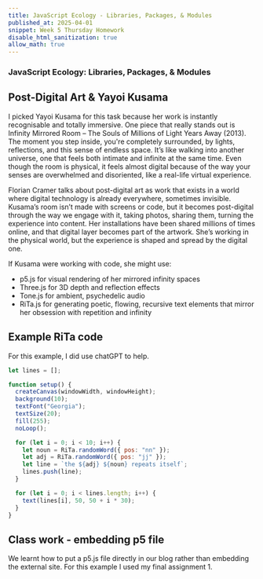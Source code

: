 ```yaml
---
title: JavaScript Ecology - Libraries, Packages, & Modules
published_at: 2025-04-01
snippet: Week 5 Thursday Homework
disable_html_sanitization: true
allow_math: true
---
```


### JavaScript Ecology: Libraries, Packages, & Modules

## Post-Digital Art & Yayoi Kusama

I picked Yayoi Kusama for this task because her work is instantly recognisable and totally immersive. One piece that really stands out is Infinity Mirrored Room – The Souls of Millions of Light Years Away (2013). The moment you step inside, you're completely surrounded, by lights, reflections, and this sense of endless space. It’s like walking into another universe, one that feels both intimate and infinite at the same time. Even though the room is physical, it feels almost digital because of the way your senses are overwhelmed and disoriented, like a real-life virtual experience.

Florian Cramer talks about post-digital art as work that exists in a world where digital technology is already everywhere, sometimes invisible. Kusama’s room isn’t made with screens or code, but it becomes post-digital through the way we engage with it, taking photos, sharing them, turning the experience into content. Her installations have been shared millions of times online, and that digital layer becomes part of the artwork. She’s working in the physical world, but the experience is shaped and spread by the digital one.

If Kusama were working with code, she might use:

- p5.js for visual rendering of her mirrored infinity spaces
- Three.js for 3D depth and reflection effects
- Tone.js for ambient, psychedelic audio
- RiTa.js for generating poetic, flowing, recursive text elements that mirror her obsession with repetition and infinity

## Example RiTa code

For this example, I did use chatGPT to help.

```javascript
let lines = [];

function setup() {
  createCanvas(windowWidth, windowHeight);
  background(10);
  textFont("Georgia");
  textSize(20);
  fill(255);
  noLoop();

  for (let i = 0; i < 10; i++) {
    let noun = RiTa.randomWord({ pos: "nn" });
    let adj = RiTa.randomWord({ pos: "jj" });
    let line = `the ${adj} ${noun} repeats itself`;
    lines.push(line);
  }

  for (let i = 0; i < lines.length; i++) {
    text(lines[i], 50, 50 + i * 30);
  }
}
```

## Class work - embedding p5 file

We learnt how to put a p5.js file directly in our blog rather than embedding the external site. For this example I used my final assignment 1.

<script src="./scripts/p5.js"></script>

<canvas id="p5_example"></canvas>

<script>
    const cnv = document.getElementById ("p5_example")


    let gridSize = 4; // Initial grid size
    let squareSize;    
    let highlightedSquares; // 2D array to store highlighted squares
    let bwMode = false;
    let newRandomColor;
    let centerColor;
    let particles = []; // Store floating particles

    function setup() {
    createCanvas (700, 700, P2D, cnv)
    squareSize = width / gridSize; 
    highlightedSquares = createGrid(gridSize); // Initialize grid
    newRandomColor = randomColor();
    centerColor = darkenColor(newRandomColor, 50);
    for (let i = 0; i < 10; i++) {
    particles.push(new Particle());
    }
    }

    function draw() {
    background(220);
    noStroke();

    // Recalculate square size when grid size changes
    squareSize = width / gridSize;

    for (let i = 0; i < gridSize; i++) {
        for (let j = 0; j < gridSize; j++) {
        let x = i * squareSize;
        let y = j * squareSize;
        fill(highlightedSquares[i][j] || "powderblue"); 
        // Default to powderblue if no color is stored
        rect(x, y, squareSize, squareSize);
        }
    }
    for (let particle of particles) {
        particle.update();
        particle.display();
        }

    updateHighlightedSquares(); // Update the grid for hover effect
    }

    function createGrid(size) {
    let arr = [];
    for (let i = 0; i < size; i++) {
        arr[i] = [];
        for (let j = 0; j < size; j++) {
        arr[i][j] = null; // Default state
        }
    }
    return arr;
    }

    function updateHighlightedSquares() {
    // Reset grid state before re-applying highlights
    highlightedSquares = createGrid(gridSize);

    for (let i = 0; i < gridSize; i++) {
        for (let j = 0; j < gridSize; j++) {
        let x = i * squareSize;
        let y = j * squareSize;

        // If mouse is over this square, mark it and its neighbors
        if (mouseX > x && mouseX < x + squareSize && mouseY > y && mouseY < y + squareSize) {
            highlightedSquares[i][j] = centerColor; // Hovered square
            checkSquares(i, j);
        }
        }
    }
    }

    function checkSquares(i, j) {
    // left
    if (i > 0) {
        highlightedSquares[i - 1][j] = newRandomColor; 
    }
    // right
    if (i < gridSize - 1) {
        highlightedSquares[i + 1][j] = newRandomColor; 
    }
    // top
    if (j > 0) {
        highlightedSquares[i][j - 1] = newRandomColor;
    }
    // bottom
    if (j < gridSize - 1) {
        highlightedSquares[i][j + 1] = newRandomColor;
    }
    }

    function mousePressed() {
    gridSize++; // Increase grid size
    highlightedSquares = createGrid(gridSize);// Reset the grid data for the new size
    newRandomColor = randomColor();
    centerColor = darkenColor(newRandomColor, 50);
    
    for (let i = 0; i < 5; i++) {
        particles.push(new Particle());
        }
    }

    function keyPressed() {
    if (key === 'B' || key === 'b') {
        bwMode = !bwMode; // Toggle black-and-white mode

        // Update all existing particles' colors
        for (let particle of particles) {
        if (bwMode) {
            particle.color = color(0, 0, random(50, 150)); // Random grayscale but avoid white
        } else {
            particle.color = randomColor(); // Return to random colors
        }
        }
    }
    mousePressed();
    }


    function randomColor() {
    colorMode(HSB);
    if (bwMode) {
        let gray = random(50, 100); // Light gray to white
        return color(0, 0, gray);
    } else {
        return color(random(360), 100, 100); // Vibrant color
    }
    }

    function darkenColor(col, amount) {
    colorMode(HSB);
    let h = hue(col);
    let s = saturation(col);
    let b = brightness(col);
    
    if (bwMode) {
        return color(0, 0, max(b - amount, 0)); // Keep grayscale
    } else {
        return color(h, s, max(b - amount, 0));
    }
    }

    class Particle { // defining a new class called 'Particle'
    constructor() { // called when a new particle is created
        this.x = random(width); // x pos between 0-width
        this.y = random(height); // y pos between 0 - height
        this.size = random(5, 15); // size of particle between 5-15
        this.xSpeed = random(-1, 1); // horizontal speed between -1 - 1
        this.ySpeed = random(-1, 1); // vertical speed between -1 - 1
        this.color = randomColor(); // colour using randomColour function
    }

    update() { // called to update the particles
        this.x += this.xSpeed; // add horizontal speed to current x pos to move the particle
        this.y += this.ySpeed; // add vericle speed to current x pos to move the particle

        // Bounce off edges
        if (this.x < 0 || this.x > width) this.xSpeed *= -1;
        if (this.y < 0 || this.y > height) this.ySpeed *= -1;
    }

    display() { // called to draw the particles
        fill(this.color);
        ellipse(this.x, this.y, this.size);
    }
    }

</script>
